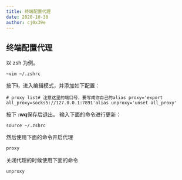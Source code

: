 ```yaml
---
title: 终端配置代理
date: 2020-10-30
author: cj0x39e
---
```


## 终端配置代理

以 zsh 为例。

```
~vim ~/.zshrc
```

按下**i**，进入编辑模式，并添加如下配置：

```
# proxy list# 注意这里的端口号，要写成你自己的alias proxy='export all_proxy=socks5://127.0.0.1:7891'alias unproxy='unset all_proxy'
```

按下 **:wq**保存后退出。
输入下面的命令进行更新：

```
source ~/.zshrc
```

然后使用下面的命令开启代理

```bash
proxy
```

关闭代理的时候使用下面的命令

```
unproxy
```
